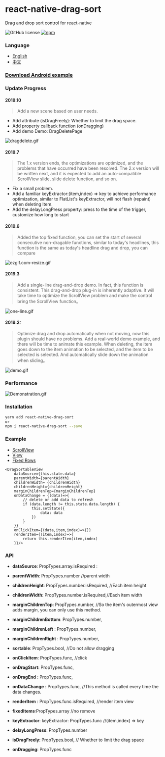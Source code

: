 # react-native-drag-sort
Drag and drop sort control for react-native

![GitHub license](https://img.shields.io/badge/license-MIT-green.svg)
[![npm](https://img.shields.io/npm/v/react-native-drag-sort.svg?style=flat)](https://npmjs.com/package/react-native-drag-sort)

### Language
- [English](https://github.com/mochixuan/react-native-drag-sort/blob/master/README.md) 
- [中文](https://github.com/mochixuan/react-native-drag-sort/blob/master/README_ZH.md)

### [Download Android example](https://fir.im/dragsort)

### Update Progress

#### 2019.10
> Add a new scene based on user needs.

- Add attribute (isDragFreely): Whether to limit the drag space.
- Add property callback function (onDragging)
- Add demo Demo: DragDeletePage

![dragdelete.gif](https://upload-images.jianshu.io/upload_images/2646598-4d22ddb8f92a6563.gif?imageMogr2/auto-orient/strip)

#### 2019.7 
> The 1.x version ends, the optimizations are optimized, and the problems that have occurred have been resolved. The 2.x version will be written next, and it is expected to add an auto-compatible ScrollView slide, slide delete function, and so on.

- Fix a small problem.
- Add a familiar keyExtractor:(item,index) => key to achieve performance optimization, similar to FlatList's keyExtractor, will not flash (repaint) when deleting Item.
- Add the delayLongPress property: press to the time of the trigger, customize how long to start

#### 2019.6 
> Added the top fixed function, you can set the start of several consecutive non-dragable functions, similar to today's headlines, this function is the same as today's headline drag and drop, you can compare

![ezgif.com-resize.gif](https://upload-images.jianshu.io/upload_images/2646598-405b01d61547c972.gif?imageMogr2/auto-orient/strip)

#### 2019.3
> Add a single-line drag-and-drop demo. In fact, this function is consistent. This drag-and-drop plug-in is inherently adaptive. It will take time to optimize the ScrollView problem and make the control bring the ScrollView function。

![one-line.gif](https://upload-images.jianshu.io/upload_images/2646598-dd17c76291514316.gif?imageMogr2/auto-orient/strip)

#### 2019.2: 
> Optimize drag and drop automatically when not moving, now this plugin should have no problems. Add a real-world demo example, and there will be time to animate this example. When deleting, the item goes down to the item animation to be selected, and the item to be selected is selected. And automatically slide down the animation when sliding。

![demo.gif](https://upload-images.jianshu.io/upload_images/2646598-bd118152420cc0a9.gif?imageMogr2/auto-orient/strip)

### Performance

![Demonstration.gif](https://upload-images.jianshu.io/upload_images/2646598-f3ece6209cb07e43.gif?imageMogr2/auto-orient/strip)

### Installation

```bash
yarn add react-native-drag-sort
or
npm i react-native-drag-sort --save 
```

### Example
- [ScrollView](https://github.com/mochixuan/react-native-drag-sort/blob/master/Example/app/container/ScrollPage.js)
- [View](https://github.com/mochixuan/react-native-drag-sort/blob/master/Example/app/container/NonScrollPage.js)
- [Fixed Rows](https://github.com/mochixuan/react-native-drag-sort/blob/master/Example/app/container/FixedRowsPage.js)

``` react
<DragSortableView
    dataSource={this.state.data}
    parentWidth={parentWidth}
    childrenWidth= {childrenWidth}
    childrenHeight={childrenHeight}
    marginChildrenTop={marginChildrenTop}
    onDataChange = {(data)=>{
        // delete or add data to refresh
        if (data.length != this.state.data.length) {
            this.setState({
                data: data
            })
        }
    }}
    onClickItem={(data,item,index)=>{}}
    renderItem={(item,index)=>{
        return this.renderItem(item,index)
    }}/>

```

### API
- **dataSource**: PropTypes.array.isRequired :
- **parentWidth**: PropTypes.number //parent width
- **childrenHeight**: PropTypes.number.isRequired, //Each item height
- **childrenWidth**: PropTypes.number.isRequired,//Each item width

- **marginChildrenTop**: PropTypes.number,  //So the item's outermost view adds margin, you can only use this method.
- **marginChildrenBottom**: PropTypes.number,
- **marginChildrenLeft** : PropTypes.number,
- **marginChildrenRight** : PropTypes.number,

- **sortable**: PropTypes.bool, //Do not allow dragging

- **onClickItem**: PropTypes.func, //click
- **onDragStart**: PropTypes.func, 
- **onDragEnd** : PropTypes.func,
- **onDataChange** : PropTypes.func, //This method is called every time the data changes.
- **renderItem** : PropTypes.func.isRequired, //render item view
- **fixedItems**:PropTypes.array //no remove
- **keyExtractor**: keyExtractor: PropTypes.func //(item,index) => key
- **delayLongPress**: PropTypes.number
- **isDragFreely**: PropTypes.bool, // Whether to limit the drag space
- **onDragging**: PropTypes.func